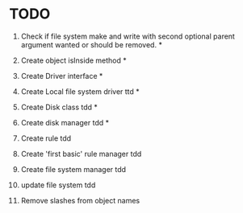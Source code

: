 # TODO

1. Check if file system make and write with second optional parent argument wanted or should be removed. *

2. Create object isInside method *

3. Create Driver interface  *

4. Create Local file system driver ttd *

5. Create Disk class tdd *

6. Create disk manager tdd *

7. Create rule tdd

8. Create 'first basic' rule manager tdd

9. Create file system manager tdd

10. update file system tdd

11. Remove slashes from object names